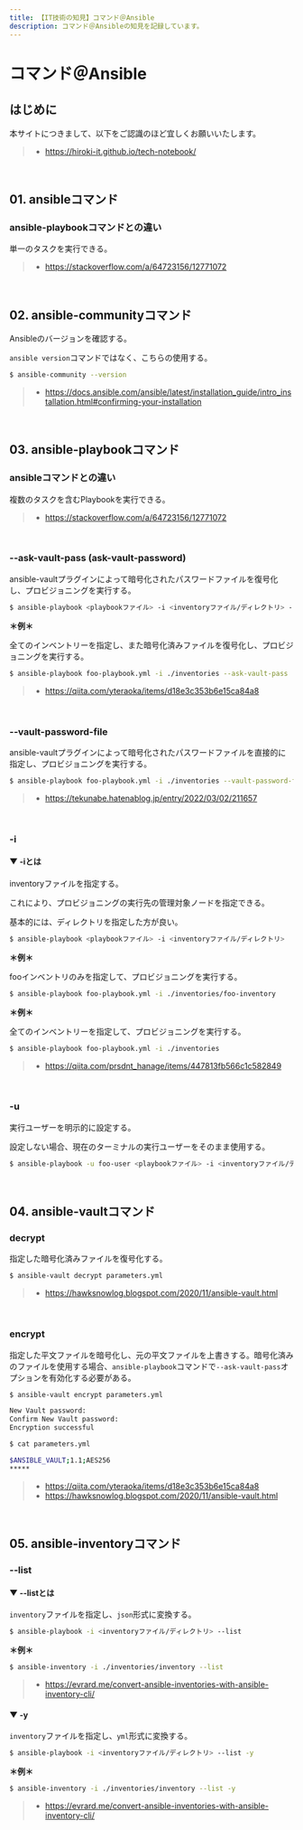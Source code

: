 ```yaml
---
title: 【IT技術の知見】コマンド＠Ansible
description: コマンド＠Ansibleの知見を記録しています。
---
```


# コマンド＠Ansible

## はじめに

本サイトにつきまして、以下をご認識のほど宜しくお願いいたします。

> - https://hiroki-it.github.io/tech-notebook/

<br>

## 01. ansibleコマンド

### ansible-playbookコマンドとの違い

単一のタスクを実行できる。

> - https://stackoverflow.com/a/64723156/12771072

<br>

## 02. ansible-communityコマンド

Ansibleのバージョンを確認する。

`ansible version`コマンドではなく、こちらの使用する。

```bash
$ ansible-community --version
```

> - https://docs.ansible.com/ansible/latest/installation_guide/intro_installation.html#confirming-your-installation

<br>

## 03. ansible-playbookコマンド

### ansibleコマンドとの違い

複数のタスクを含むPlaybookを実行できる。

> - https://stackoverflow.com/a/64723156/12771072

<br>

### --ask-vault-pass (ask-vault-password)

ansible-vaultプラグインによって暗号化されたパスワードファイルを復号化し、プロビジョニングを実行する。

```bash
$ ansible-playbook <playbookファイル> -i <inventoryファイル/ディレクトリ> --ask-vault-pass
```

**＊例＊**

全てのインベントリーを指定し、また暗号化済みファイルを復号化し、プロビジョニングを実行する。

```bash
$ ansible-playbook foo-playbook.yml -i ./inventories --ask-vault-pass
```

> - https://qiita.com/yteraoka/items/d18e3c353b6e15ca84a8

<br>

### --vault-password-file

ansible-vaultプラグインによって暗号化されたパスワードファイルを直接的に指定し、プロビジョニングを実行する。

```bash
$ ansible-playbook foo-playbook.yml -i ./inventories --vault-password-file foo-file
```

> - https://tekunabe.hatenablog.jp/entry/2022/03/02/211657

<br>

### -i

#### ▼ -iとは

inventoryファイルを指定する。

これにより、プロビジョニングの実行先の管理対象ノードを指定できる。

基本的には、ディレクトリを指定した方が良い。

```bash
$ ansible-playbook <playbookファイル> -i <inventoryファイル/ディレクトリ>
```

**＊例＊**

fooインベントリのみを指定して、プロビジョニングを実行する。

```bash
$ ansible-playbook foo-playbook.yml -i ./inventories/foo-inventory
```

**＊例＊**

全てのインベントリーを指定して、プロビジョニングを実行する。

```bash
$ ansible-playbook foo-playbook.yml -i ./inventories
```

> - https://qiita.com/prsdnt_hanage/items/447813fb566c1c582849

<br>

### -u

実行ユーザーを明示的に設定する。

設定しない場合、現在のターミナルの実行ユーザーをそのまま使用する。

```bash
$ ansible-playbook -u foo-user <playbookファイル> -i <inventoryファイル/ディレクトリ>
```

<br>

## 04. ansible-vaultコマンド

### decrypt

指定した暗号化済みファイルを復号化する。

```bash
$ ansible-vault decrypt parameters.yml
```

> - https://hawksnowlog.blogspot.com/2020/11/ansible-vault.html

<br>

### encrypt

指定した平文ファイルを暗号化し、元の平文ファイルを上書きする。暗号化済みのファイルを使用する場合、`ansible-playbook`コマンドで`--ask-vault-pass`オプションを有効化する必要がある。

```bash
$ ansible-vault encrypt parameters.yml

New Vault password:
Confirm New Vault password:
Encryption successful
```

```bash
$ cat parameters.yml

$ANSIBLE_VAULT;1.1;AES256
*****
```

> - https://qiita.com/yteraoka/items/d18e3c353b6e15ca84a8
> - https://hawksnowlog.blogspot.com/2020/11/ansible-vault.html

<br>

## 05. ansible-inventoryコマンド

### --list

#### ▼ --listとは

`inventory`ファイルを指定し、`json`形式に変換する。

```bash
$ ansible-playbook -i <inventoryファイル/ディレクトリ> --list
```

**＊例＊**

```bash
$ ansible-inventory -i ./inventories/inventory --list
```

> - https://evrard.me/convert-ansible-inventories-with-ansible-inventory-cli/

#### ▼ -y

`inventory`ファイルを指定し、`yml`形式に変換する。

```bash
$ ansible-playbook -i <inventoryファイル/ディレクトリ> --list -y
```

**＊例＊**

```bash
$ ansible-inventory -i ./inventories/inventory --list -y
```

> - https://evrard.me/convert-ansible-inventories-with-ansible-inventory-cli/

<br>
